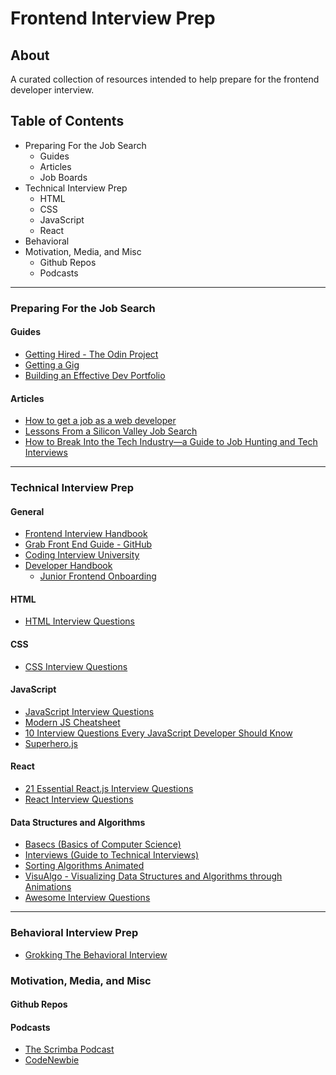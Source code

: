 # Frontend Interview Prep

## About
A curated collection of resources intended to help prepare for the frontend developer interview. 

## Table of Contents
- Preparing For the Job Search
  - Guides
  - Articles
  - Job Boards
- Technical Interview Prep
  - HTML
  - CSS
  - JavaScript
  - React
- Behavioral
- Motivation, Media, and Misc
  - Github Repos 
  - Podcasts 
---
### Preparing For the Job Search
#### Guides
- [Getting Hired - The Odin Project](https://www.theodinproject.com/paths/full-stack-javascript/courses/getting-hired)
- [Getting a Gig](https://github.com/cassidoo/getting-a-gig)
- [Building an Effective Dev Portfolio](https://storage.googleapis.com/joshwcomeau/building-an-effective-dev-portfolio.pdf)

#### Articles
- [How to get a job as a web developer](http://web.archive.org/web/20160925155912/http://www.happybearsoftware.com/how-to-get-a-programmer-job.html)
- [Lessons From a Silicon Valley Job Search](https://robertheaton.com/2014/03/07/lessons-from-a-silicon-valley-job-search/)
- [How to Break Into the Tech Industry—a Guide to Job Hunting and Tech Interviews](https://haseebq.com/how-to-break-into-tech-job-hunting-and-interviews/)
---
### Technical Interview Prep
#### General
- [Frontend Interview Handbook](https://frontendinterviewhandbook.com/)
- [Grab Front End Guide - GitHub](https://github.com/grab/front-end-guide)
- [Coding Interview University](https://github.com/jwasham/coding-interview-university)
- [Developer Handbook](https://github.com/apptension/developer-handbook)
  - [Junior Frontend Onboarding](https://github.com/apptension/developer-handbook/blob/master/Onboarding/Junior/Frontend%20Developer.md) 

#### HTML
- [HTML Interview Questions](https://www.interviewbit.com/html-interview-questions/)
#### CSS
- [CSS Interview Questions](https://www.interviewbit.com/css-interview-questions/)
#### JavaScript
- [JavaScript Interview Questions](https://www.interviewbit.com/javascript-interview-questions/)
- [Modern JS Cheatsheet](https://github.com/mbeaudru/modern-js-cheatsheet#introduction)
- [10 Interview Questions Every JavaScript Developer Should Know](https://medium.com/javascript-scene/10-interview-questions-every-javascript-developer-should-know-6fa6bdf5ad95)
- [Superhero.js](http://superherojs.com/)
#### React
- [21 Essential React.js Interview Questions](https://www.toptal.com/react/interview-questions)
- [React Interview Questions](https://www.interviewbit.com/react-interview-questions/)
#### Data Structures and Algorithms
- [Basecs (Basics of Computer Science)](https://medium.com/basecs/tagged/data-structures)
- [Interviews (Guide to Technical Interviews)](https://github.com/kdn251/interviews)
- [Sorting Algorithms Animated](https://www.toptal.com/developers/sorting-algorithms)
- [VisuAlgo - Visualizing Data Structures and Algorithms through Animations](https://visualgo.net/en)
- [Awesome Interview Questions](https://github.com/DopplerHQ/awesome-interview-questions#javascript)
---
### Behavioral Interview Prep
- [Grokking The Behavioral Interview](https://www.educative.io/courses/grokking-the-behavioral-interview)
### Motivation, Media, and Misc

#### Github Repos

#### Podcasts
- [The Scrimba Podcast](https://open.spotify.com/show/1oJamVudy2v3oSJTejUyus)
- [CodeNewbie](https://www.codenewbie.org/podcast)

